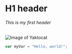 # H1 header

###### This is my first header

![Image of Yaktocat](https://octodex.github.com/images/yaktocat.png)


``` javascript
var myVar = "Hello, world!";
```
